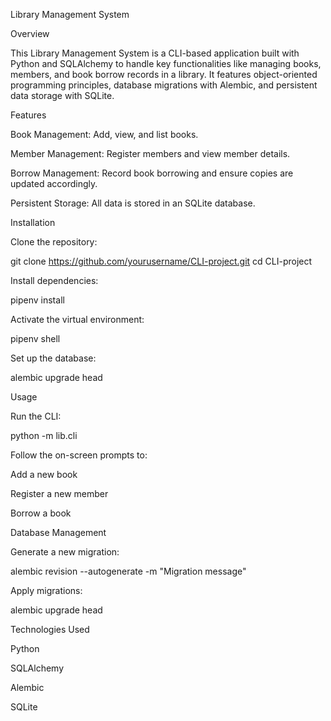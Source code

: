 Library Management System

Overview

This Library Management System is a CLI-based application built with Python and SQLAlchemy to handle key functionalities like managing books, members, and book borrow records in a library. It features object-oriented programming principles, database migrations with Alembic, and persistent data storage with SQLite.

Features

Book Management: Add, view, and list books.

Member Management: Register members and view member details.

Borrow Management: Record book borrowing and ensure copies are updated accordingly.

Persistent Storage: All data is stored in an SQLite database.


Installation

Clone the repository:

git clone https://github.com/yourusername/CLI-project.git
cd CLI-project

Install dependencies:

pipenv install

Activate the virtual environment:

pipenv shell

Set up the database:

alembic upgrade head



Usage

Run the CLI:

python -m lib.cli

Follow the on-screen prompts to:

Add a new book

Register a new member

Borrow a book

Database Management

Generate a new migration:

alembic revision --autogenerate -m "Migration message"

Apply migrations:

alembic upgrade head



Technologies Used

Python

SQLAlchemy

Alembic

SQLite
